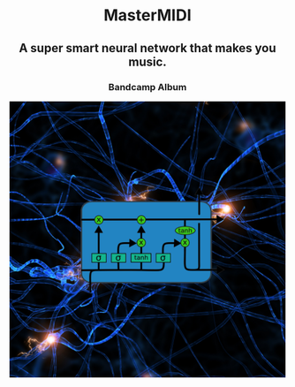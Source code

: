 <h1 align="center">MasterMIDI</h1>
<h2 align="center">A super smart neural network that makes you music.</h2>

<h3 align="center"><a src="https://bit.ly/neuralpiano"><b>Bandcamp Album</b></a></h3>
<p align="center"><img src="https://github.com/nimaid/MasterMIDI/raw/master/album.png" width=500px /></p>

